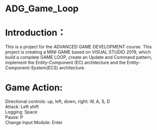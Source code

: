 # ADG_Game_Loop

# Introduction：
This is a project for the ADVANCED GAME DEVELOPMENT course. This project is creating a MINI GAME based on VISUAL STUDIO 2019, which build a complete GAME LOOP, create an Update and Command pattern, implement the Entity-Component (EC) architecture and the Entity-Component-System(ECS) architecture. 

# Game Action:
Directional controls: up, left, down, right: W, A, S, D \
Attack: Left shift \
Logging: Space \
Pause: P \
Change Input Module: Enter

